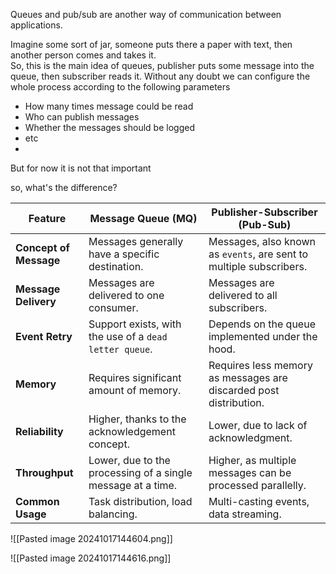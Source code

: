 
Queues and pub/sub are another way of communication between applications.


Imagine some sort of jar, someone puts there a paper with text, then another person comes and takes it.   
So, this is the main idea of queues, publisher puts some message into the queue, then subscriber reads it. Without any doubt we can configure the whole process according to the following parameters 

- How many times message could be read
- Who can publish messages
- Whether the messages should be logged 
- etc
- 
But for now it is not that important


so, what's the difference?


| Feature                | Message Queue (MQ)                                          | Publisher-Subscriber (Pub-Sub)                                      |
| ---------------------- | ----------------------------------------------------------- | ------------------------------------------------------------------- |
| **Concept of Message** | Messages generally have a specific destination.             | Messages, also known as `events`, are sent to multiple subscribers. |
| **Message Delivery**   | Messages are delivered to one consumer.                     | Messages are delivered to all subscribers.                          |
| **Event Retry**        | Support exists, with the use of a `dead letter queue`.      | Depends on the queue implemented under the hood.                    |
| **Memory**             | Requires significant amount of memory.                      | Requires less memory as messages are discarded post distribution.   |
| **Reliability**        | Higher, thanks to the acknowledgement concept.              | Lower, due to lack of acknowledgment.                               |
| **Throughput**         | Lower, due to the processing of a single message at a time. | Higher, as multiple messages can be processed parallelly.           |
| **Common Usage**       | Task distribution, load balancing.                          | Multi-casting events, data streaming.                               |



![[Pasted image 20241017144604.png]]




![[Pasted image 20241017144616.png]]